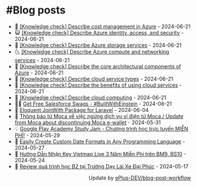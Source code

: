 # #Blog posts
<!-- BLOG-POST-LIST:START -->
- 🧰 [[Knowledge check] Describe cost management in Azure](https://eplus.dev/knowledge-check-describe-cost-management-in-azure) - 2024-06-21
- 😺 [[Knowledge check] Describe Azure identity, access, and security](https://eplus.dev/knowledge-check-describe-azure-identity-access-and-security) - 2024-06-21
- 🗽 [[Knowledge check] Describe Azure storage services](https://eplus.dev/knowledge-check-describe-azure-storage-services) - 2024-06-21
- 🌜 [[Knowledge check] Describe Azure compute and networking services](https://eplus.dev/knowledge-check-describe-azure-compute-and-networking-services) - 2024-06-21
- 📝 [[Knowledge check] Describe the core architectural components of Azure](https://eplus.dev/knowledge-check-describe-the-core-architectural-components-of-azure) - 2024-06-21
- 🚀 [[Knowledge check] Describe cloud service types](https://eplus.dev/knowledge-check-describe-cloud-service-types) - 2024-06-21
- 💼 [[Knowledge check] Describe the benefits of using cloud services](https://eplus.dev/knowledge-check-describe-the-benefits-of-using-cloud-services) - 2024-06-21
- 🦣 [[Knowledge check] Describe cloud computing](https://eplus.dev/knowledge-check-describe-cloud-computing) - 2024-06-21
- 👨‍🏫 [Get Free Salesforce Swags - #BuiltWithEinstein](https://eplus.dev/get-free-salesforce-swags-builtwitheinstein) - 2024-06-21
- 🔭 [Eloquent JoinWith Package for Laravel](https://eplus.dev/eloquent-joinwith-package-for-laravel) - 2024-06-04
- 🤡 [Thông báo từ Moca về việc ngừng dịch vụ ví điện tử Moca / Update from Moca about discontinuing Moca e-wallet](https://eplus.dev/thong-bao-tu-moca-ve-viec-ngung-dich-vu-vi-dien-tu-moca-update-from-moca-about-discontinuing-moca-e-wallet) - 2024-05-31
- 💡 [Google Play Academy Study Jam - Chương trình học trực tuyến MIỄN PHÍ!](https://eplus.dev/google-play-academy-study-jam-chuong-trinh-hoc-truc-tuyen-mien-phi) - 2024-05-29
- 🦣 [Easily Create Custom Date Formats in Any Programming Language](https://eplus.dev/easily-create-custom-date-formats-in-any-programming-language) - 2024-05-27
- 💪 [Hướng Dẫn Nhận Key Vietmap Live 3 Năm Miễn Phí trên BM9, BS10](https://eplus.dev/huong-dan-nhan-key-vietmap-live-3-nam-mien-phi-tren-bm9-bs10) - 2024-05-24
- 🤡 [Review quá trình học B2 tại Trường Dạy Lái Xe Đại Phúc](https://eplus.dev/review-qua-trinh-hoc-b2-tai-truong-day-lai-xe-dai-phuc) - 2024-05-17<!-- BLOG-POST-LIST:END -->
<div align="right">
  Update by <a target="_blank"
    href="https://github.com/ePlus-DEV/blog-post-workflow">ePlus-DEV/blog-post-workflow</a>
</div>
